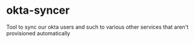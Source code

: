 # okta-syncer
Tool to sync our okta users and such to various other services that aren't provisioned automatically

